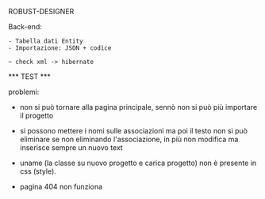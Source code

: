 ROBUST-DESIGNER

Back-end:

    - Tabella dati Entity
    - Importazione: JSON + codice

    ~ check xml -> hibernate


*** TEST ***

problemi:

- non si può tornare alla pagina principale, sennò non si può più importare il progetto

- si possono mettere i nomi sulle associazioni ma poi il testo non si può eliminare se non eliminando l'associazione, in più non modifica ma inserisce sempre un nuovo text

- uname (la classe su nuovo progetto e carica progetto) non è presente in css (style).

- pagina 404 non funziona


